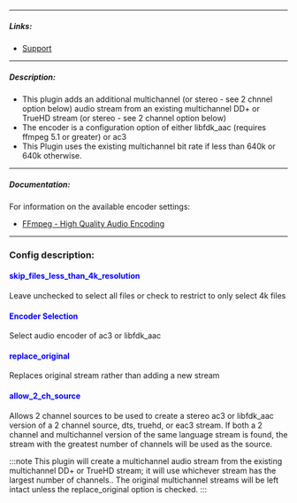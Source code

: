 
---

##### Links:

- [Support](https://unmanic.app/discord)

---

##### Description:

- This plugin adds an additional multichannel (or stereo - see 2 chnnel option below) audio stream from an existing multichannel DD+ or TrueHD stream (or stereo - see 2 channel option below)
- The encoder is a configuration option of either libfdk_aac (requires ffmpeg 5.1 or greater) or ac3
- This Plugin uses the existing multichannel bit rate if less than 640k or 640k otherwise.

---

##### Documentation:

For information on the available encoder settings:
- [FFmpeg - High Quality Audio Encoding](https://trac.ffmpeg.org/wiki/Encode/HighQualityAudio)
--- 

### Config description:

#### <span style="color:blue">skip_files_less_than_4k_resolution</span>
Leave unchecked to select all files or check to restrict to only select 4k files

#### <span style="color:blue">Encoder Selection</span>
Select audio encoder of ac3 or libfdk_aac

#### <span style="color:blue">replace_original</span>
Replaces original stream rather than adding a new stream

#### <span style="color:blue">allow_2_ch_source</span>
Allows 2 channel sources to be used to create a stereo ac3 or libfdk_aac version of a 2 channel source, dts, truehd, or eac3 stream.  If both a 2 channel and multichannel
version of the same language stream is found, the stream with the greatest number of channels will be used as the source.

:::note
This plugin will create a multichannel audio stream from the existing multichannel
DD+ or TrueHD stream; it will use whichever stream has the largest number of channels.. The original multichannel streams will be left intact unless
the replace_original option is checked.
:::
